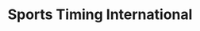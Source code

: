 ---
title: "Sports Timing International"
url: /breinigsville/sports-timing-international/
shop: Sport
---